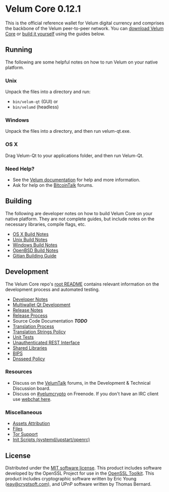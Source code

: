 Velum Core 0.12.1
=====================

This is the official reference wallet for Velum digital currency and comprises the backbone of the Velum peer-to-peer network. You can [download Velum Core](https://www.velum.org/downloads/) or [build it yourself](#building) using the guides below.

Running
---------------------
The following are some helpful notes on how to run Velum on your native platform.

### Unix

Unpack the files into a directory and run:

- `bin/velum-qt` (GUI) or
- `bin/velumd` (headless)

### Windows

Unpack the files into a directory, and then run velum-qt.exe.

### OS X

Drag Velum-Qt to your applications folder, and then run Velum-Qt.

### Need Help?

* See the [Velum documentation](https://dashpay.atlassian.net/wiki/display/DOC)
for help and more information.
* Ask for help on the [BitcoinTalk](https://bitcointalk.org/) forums.

Building
---------------------
The following are developer notes on how to build Velum Core on your native platform. They are not complete guides, but include notes on the necessary libraries, compile flags, etc.

- [OS X Build Notes](build-osx.md)
- [Unix Build Notes](build-unix.md)
- [Windows Build Notes](build-windows.md)
- [OpenBSD Build Notes](build-openbsd.md)
- [Gitian Building Guide](gitian-building.md)

Development
---------------------
The Velum Core repo's [root README](/README.md) contains relevant information on the development process and automated testing.

- [Developer Notes](developer-notes.md)
- [Multiwallet Qt Development](multiwallet-qt.md)
- [Release Notes](release-notes.md)
- [Release Process](release-process.md)
- Source Code Documentation ***TODO***
- [Translation Process](translation_process.md)
- [Translation Strings Policy](translation_strings_policy.md)
- [Unit Tests](unit-tests.md)
- [Unauthenticated REST Interface](REST-interface.md)
- [Shared Libraries](shared-libraries.md)
- [BIPS](bips.md)
- [Dnsseed Policy](dnsseed-policy.md)

### Resources
* Discuss on the [VelumTalk](https://velumtalk.org/) forums, in the Development & Technical Discussion board.
* Discuss on [#velumcrypto](http://webchat.freenode.net/?channels=velumcrypto) on Freenode. If you don't have an IRC client use [webchat here](http://webchat.freenode.net/?channels=velumcrypto).

### Miscellaneous
- [Assets Attribution](assets-attribution.md)
- [Files](files.md)
- [Tor Support](tor.md)
- [Init Scripts (systemd/upstart/openrc)](init.md)

License
---------------------
Distributed under the [MIT software license](http://www.opensource.org/licenses/mit-license.php).
This product includes software developed by the OpenSSL Project for use in the [OpenSSL Toolkit](https://www.openssl.org/). This product includes
cryptographic software written by Eric Young ([eay@cryptsoft.com](mailto:eay@cryptsoft.com)), and UPnP software written by Thomas Bernard.
